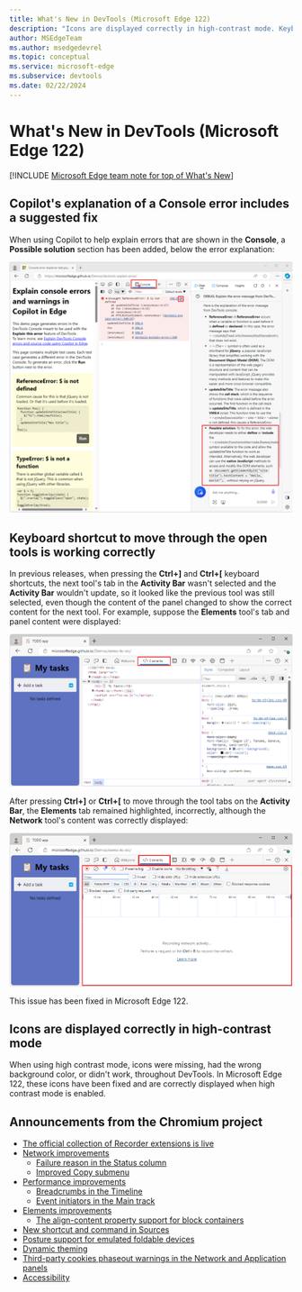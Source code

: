```yaml
---
title: What's New in DevTools (Microsoft Edge 122)
description: "Icons are displayed correctly in high-contrast mode. Keyboard shortcut to move through the open tools is working correctly. Copilot's explanation of a Console error includes a suggested fix. And more."
author: MSEdgeTeam
ms.author: msedgedevrel
ms.topic: conceptual
ms.service: microsoft-edge
ms.subservice: devtools
ms.date: 02/22/2024
---
```

# What's New in DevTools (Microsoft Edge 122)

[!INCLUDE [Microsoft Edge team note for top of What's New](../../includes/edge-whats-new-note.md)]


<!-- ====================================================================== -->
## Copilot's explanation of a Console error includes a suggested fix

<!-- Subtitle: Use Copilot to explain Console errors along with a suggested fix in a new Possible solution section. -->

When using Copilot to help explain errors that are shown in the **Console**, a **Possible solution** section has been added, below the error explanation:

![The new 'Possible solution' section in the Copilot "Explain Console error" response](./devtools-122-images/updated-copilot-prompt.png)


<!-- ====================================================================== -->
## Keyboard shortcut to move through the open tools is working correctly

<!-- Subtitle: In previous versions of Microsoft Edge, the Ctrl + ]/[ keyboard shortcut wasn't working correctly. In Microsoft Edge 122, this issue has been resolved. -->

In previous releases, when pressing the **Ctrl+]** and **Ctrl+[** keyboard shortcuts, the next tool's tab in the **Activity Bar** wasn't selected and the **Activity Bar** wouldn't update, so it looked like the previous tool was still selected, even though the content of the panel changed to show the correct content for the next tool.  For example, suppose the **Elements** tool's tab and panel content were displayed:

![The Elements tool, with the Elements tab highlighted and the Elements panel content displayed](./devtools-122-images/keyboard-shortcut-initial-state.png)

After pressing **Ctrl+]** or **Ctrl+[** to move through the tool tabs on the **Activity Bar**, the **Elements** tab remained highlighted, incorrectly, although the **Network** tool's content was correctly displayed:

![The Elements tab incorrectly highlighted while displaying the Network tool's content](./devtools-122-images/keyboard-shortcut-error.png)

This issue has been fixed in Microsoft Edge 122.


<!-- ====================================================================== -->
## Icons are displayed correctly in high-contrast mode

<!-- Subtitle: In recent versions of Microsoft Edge, icons were missing or were colored incorrectly. In Microsoft Edge 122, this issue has been resolved. -->

When using high contrast mode, icons were missing, had the wrong background color, or didn't work, throughout DevTools.  In Microsoft Edge 122, these icons have been fixed and are correctly displayed when high contrast mode is enabled.

<!-- ====================================================================== -->
## Announcements from the Chromium project

* [The official collection of Recorder extensions is live](https://developer.chrome.com/blog/new-in-devtools-122#recorder-extensions)
* [Network improvements](https://developer.chrome.com/blog/new-in-devtools-122#network)
   * [Failure reason in the Status column](https://developer.chrome.com/blog/new-in-devtools-122#failure-status)
   * [Improved Copy submenu](https://developer.chrome.com/blog/new-in-devtools-122#copy-submenu)
* [Performance improvements](https://developer.chrome.com/blog/new-in-devtools-122#perf-improvements)
   * [Breadcrumbs in the Timeline](https://developer.chrome.com/blog/new-in-devtools-122#perf-breadcrumbs)
   * [Event initiators in the Main track](https://developer.chrome.com/blog/new-in-devtools-122#event-initiators)
* [Elements improvements](https://developer.chrome.com/blog/new-in-devtools-122#elements-improvements)
   * [The align-content property support for block containers](https://developer.chrome.com/blog/new-in-devtools-122#align-content-in-blocks)
* [New shortcut and command in Sources](https://developer.chrome.com/blog/new-in-devtools-122#sources)
* [Posture support for emulated foldable devices](https://developer.chrome.com/blog/new-in-devtools-122#device-posture)
* [Dynamic theming](https://developer.chrome.com/blog/new-in-devtools-122#dynamic-theming)
* [Third-party cookies phaseout warnings in the Network and Application panels](https://developer.chrome.com/blog/new-in-devtools-122#3pc)
* [Accessibility](https://developer.chrome.com/blog/new-in-devtools-122#accessibility)


<!-- ====================================================================== -->
<!-- uncomment if content is copied from developer.chrome.com to this page -->

<!-- > [!NOTE]
> Portions of this page are modifications based on work created and [shared by Google](https://developers.google.com/terms/site-policies) and used according to terms described in the [Creative Commons Attribution 4.0 International License](https://creativecommons.org/licenses/by/4.0).
> The original page for announcements from the Chromium project is [What's New in DevTools (Chrome 122)](https://developer.chrome.com/blog/new-in-devtools-122) and is authored by [Sofia Emelianova](https://developers.google.com/web/resources/contributors) (Senior Technical Writer working on Chrome DevTools at Google). -->


<!-- ====================================================================== -->
<!-- uncomment if content is copied from developer.chrome.com to this page -->

<!-- [![Creative Commons License](../../../../media/cc-logo/88x31.png)](https://creativecommons.org/licenses/by/4.0)
This work is licensed under a [Creative Commons Attribution 4.0 International License](https://creativecommons.org/licenses/by/4.0). -->
